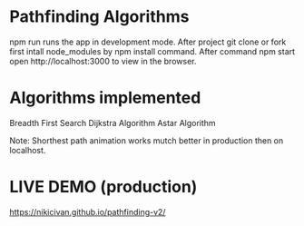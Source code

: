 # Pathfinding Algorithms

npm run runs the app in development mode. 
After project git clone or fork first intall node_modules by npm install command. 
After command npm start open http://localhost:3000 to view in the browser.

# Algorithms implemented
Breadth First Search
Dijkstra Algorithm
Astar Algorithm

Note: Shorthest path animation works mutch better in production then on localhost.

# LIVE DEMO (production)
https://nikicivan.github.io/pathfinding-v2/